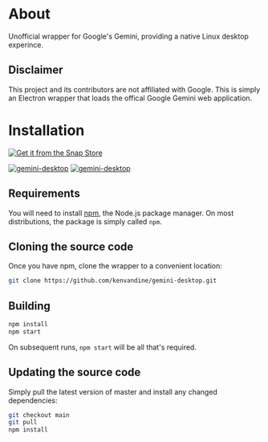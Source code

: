 # About


Unofficial wrapper for Google's Gemini, providing a native Linux desktop experince.

## Disclaimer

This project and its contributors are not affiliated with Google. This is simply an Electron wrapper that loads the offical Google Gemini web application.
# Installation

[![Get it from the Snap Store](https://raw.githubusercontent.com/snapcore/snap-store-badges/master/EN/%5BEN%5D-snap-store-white.png)](https://snapcraft.io/gemini-desktop)

[![gemini-desktop](https://snapcraft.io/gemini-desktop/badge.svg)](https://snapcraft.io/gemini-desktop)
[![gemini-desktop](https://snapcraft.io/gemini-desktop/trending.svg?name=0)](https://snapcraft.io/gemini-desktop)

## Requirements

You will need to install [npm](https://www.npmjs.com/), the Node.js package manager. On most distributions, the package is simply called `npm`.

## Cloning the source code

Once you have npm, clone the wrapper to a convenient location:

```bash
git clone https://github.com/kenvandine/gemini-desktop.git
```

## Building

```bash
npm install
npm start
```

On subsequent runs, `npm start` will be all that's required.

## Updating the source code

Simply pull the latest version of master and install any changed dependencies:

```bash
git checkout main
git pull
npm install
```

